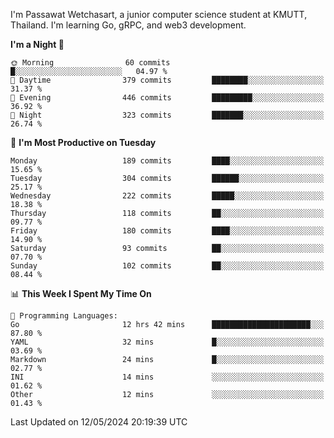 
I'm Passawat Wetchasart, a junior computer science student at KMUTT, Thailand. I'm learning Go, gRPC, and web3 development.



<!--START_SECTION:waka-->
**I'm a Night 🦉** 

```text
🌞 Morning                60 commits          █░░░░░░░░░░░░░░░░░░░░░░░░   04.97 % 
🌆 Daytime                379 commits         ████████░░░░░░░░░░░░░░░░░   31.37 % 
🌃 Evening                446 commits         █████████░░░░░░░░░░░░░░░░   36.92 % 
🌙 Night                  323 commits         ███████░░░░░░░░░░░░░░░░░░   26.74 % 
```
📅 **I'm Most Productive on Tuesday** 

```text
Monday                   189 commits         ████░░░░░░░░░░░░░░░░░░░░░   15.65 % 
Tuesday                  304 commits         ██████░░░░░░░░░░░░░░░░░░░   25.17 % 
Wednesday                222 commits         █████░░░░░░░░░░░░░░░░░░░░   18.38 % 
Thursday                 118 commits         ██░░░░░░░░░░░░░░░░░░░░░░░   09.77 % 
Friday                   180 commits         ████░░░░░░░░░░░░░░░░░░░░░   14.90 % 
Saturday                 93 commits          ██░░░░░░░░░░░░░░░░░░░░░░░   07.70 % 
Sunday                   102 commits         ██░░░░░░░░░░░░░░░░░░░░░░░   08.44 % 
```


📊 **This Week I Spent My Time On** 

```text
💬 Programming Languages: 
Go                       12 hrs 42 mins      ██████████████████████░░░   87.80 % 
YAML                     32 mins             █░░░░░░░░░░░░░░░░░░░░░░░░   03.69 % 
Markdown                 24 mins             █░░░░░░░░░░░░░░░░░░░░░░░░   02.77 % 
INI                      14 mins             ░░░░░░░░░░░░░░░░░░░░░░░░░   01.62 % 
Other                    12 mins             ░░░░░░░░░░░░░░░░░░░░░░░░░   01.43 % 
```


 Last Updated on 12/05/2024 20:19:39 UTC
<!--END_SECTION:waka-->

<!--
**markpassawat/markpassawat** is a ✨ _special_ ✨ repository because its `README.md` (this file) appears on your GitHub profile.

Here are some ideas to get you started:

- 🔭 I’m currently working on ...
- 🌱 I’m currently learning ...
- 👯 I’m looking to collaborate on ...
- 🤔 I’m looking for help with ...
- 💬 Ask me about ...
- 📫 How to reach me: ...
- 😄 Pronouns: He/Him
- ⚡ Fun fact: ...
-->
